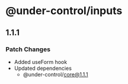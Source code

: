 # @under-control/inputs

## 1.1.1

### Patch Changes

- Added useForm hook
- Updated dependencies
  - @under-control/core@1.1.1
